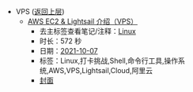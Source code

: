 - VPS ([返回上层](../))
    - [AWS EC2 & Lightsail 介绍（VPS）](https://www.bilibili.com/video/BV15u411Z7dg)
        - 去主标签查看笔记/注释：[Linux](../tags/Linux.md)
        - 时长：572 秒
        - 日期：[2021-10-07](../month/202110.md)
        - 标签：Linux,打卡挑战,Shell,命令行工具,操作系统,AWS,VPS,Lightsail,Cloud,阿里云
        - [封面](http://i0.hdslb.com/bfs/archive/2bfd9ae18dadfe06fa7e48773896cf39614a80c2.jpg)

